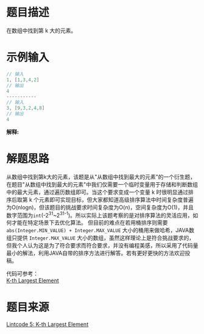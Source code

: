 # 题目描述
在数组中找到第 k 大的元素。

# 示例输入
```java
// 输入
1, [1,3,4,2]
// 输出
4
-----------
// 输入
3, [9,3,2,4,8]
// 输出
4
```

**解释:**  

# 解题思路
从数组中找到第k大的元素，该题是从"从数组中找到最大的元素"的一个衍生题，在题目"从数组中找到最大的元素"中我们仅需要一个临时变量用于存储和判断数组中的最大元素，通过遍历数组即可。当这个要求变成一个变量 k 时很明显通过排序后取第 k 个元素即可实现目标，但大家都知道高级排序算法中时间复杂度普遍为O(nlogn)，但该题目的挑战要求时间复杂度为O(n)，空间复杂度为O(1)，并且数字范围为`int`(-2<sup>31</sup>~2<sup>31-1</sup>)。所以实际上该题考察的是对排序算法的灵活应用，如何才能在特定场景下去优化算法。 
但目前的难点在若用桶排序则需要 `abs(Integer.MIN_VALUE) + Integer.MAX_VALUE` 大小的桶用来做哈希，JAVA数组只提供 `Integer.MAX_VALUE` 大小的数组，虽然这样理论上是符合挑战要求的，但我个人认为这是为了符合要求而符合要求，并没有编程美感，所以采用了代码量最小的解法，利用JAVA自带的排序方法进行解答。若有更好更快的方法欢迎投稿。


代码可参考：  
[K-th Largest Element](https://github.com/PAPW/PAPForJava/blob/master/solution/KthLargestElement.java)

# 题目来源  
[Lintcode 5: K-th Largest Element](https://www.lintcode.com/problem/kth-largest-element/description)  
